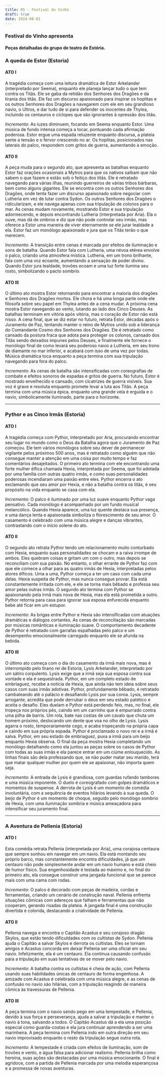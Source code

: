 ```yaml
---
title: 05 - Festival do Vinho
draft: true
date: 2024-08-01
---
```

### Festival do Vinho apresenta
#### Peças detalhadas do grupo de teatro de Estória.

### A queda de Estor (Estoria)
#### ATO I
A tragédia começa com uma leitura dramática de Estor Arkelander (interpretado por Seema), enquanto ele planeja lançar tudo o que tem contra os Titãs. Ele se gaba da retidão dos Senhores dos Dragões e da tirania dos titãs. Ele faz um discurso apaixonado para inspirar os hoplitas e os outros Senhores dos Dragões a navegarem com ele em seu grandioso navio, o Ultros, e dar tudo de si para defender os inocentes de Thylea, incluindo os centauros e ciclopes que são ignorantes à opressão dos titãs.

*Incremento*: As luzes diminuem, focando em Seema enquanto Estor. Uma música de fundo intensa começa a tocar, pontuando cada afirmação poderosa. Estor ergue uma espada reluzente enquanto discursa, a plateia sente a tensão e o fervor crescendo no ar. Os hoplitas, posicionados nas laterais do palco, respondem com gritos de guerra, aumentando a emoção.

#### ATO II
A peça muda para o segundo ato, que apresenta as batalhas enquanto Estor faz orações ocasionais a Mytros para que os nativos saibam que não sabem o que fazem e estão sob o feitiço dos titãs. Ele é retratado navegando para várias ilhas, reunindo guerreiros de várias tribos bárbaras, bem como alguns gigantes. Ele se encontra com os outros Senhores dos Dragões, onde tenta fazer um discurso apaixonado sobre negociar com Lutheria em vez de lutar contra Sydon. Os outros Senhores dos Dragões o ridicularizam, e ele navega apenas com sua tripulação de colonos para o mar. As cenas mudam novamente, mostrando Estor e sua tripulação adormecendo, e depois encontrando Lutheria (interpretada por Aria). Ela o ouve, mas dá de ombros e diz que não pode controlar seu irmão, mas oferece a Estor uma maneira de viver eternamente se ele jurar lealdade a ela. Estor faz um monólogo apaixonado e jura que os Titãs terão o que merecem.

*Incremento*: A transição entre cenas é marcada por efeitos de iluminação e sons de batalha. Quando Estor fala com Lutheria, uma névoa etérea envolve o palco, criando uma atmosfera mística. Lutheria, em um trono brilhante, fala com uma voz ecoante, aumentando a sensação de poder divino. Quando Estor jura lealdade, trovões ecoam e uma luz forte ilumina seu rosto, simbolizando o pacto sombrio.

#### ATO III
O último ato mostra Estor retornando para encontrar a maioria dos dragões e Senhores dos Dragões mortos. Ele chora e há uma longa parte onde ele filosofa sobre seu papel em Thylea antes de a cena mudar. A próxima cena mostra Estor navegando ao vento, lutando ao lado dos Cinco Deuses. As batalhas terminam em vitória após vitória, mas o coração de Estor não está nisso. A cena final, que se diz estar no futuro, retrata Estor, décadas após o Juramento de Paz, tentando manter o reino de Mytros unido sob a liderança do Comandante Cosmo dos Senhores dos Dragões. Ele é retratado como cansado da postura fraca que adota para proteger os colonos, cansado dos Titãs sendo deixados impunes pelos Deuses, e finalmente ele fornece o monólogo final de como levará seu poderoso navio a Lutheria, em seu trono de diamante no mar inferior, e acabará com isso de uma vez por todas. Música dramática toca enquanto a peça termina com sua tripulação navegando para fora do palco.

*Incremento*: As cenas de batalha são intensificadas com coreografias de combate e efeitos sonoros de espadas e gritos de guerra. No futuro, Estor é mostrado envelhecido e cansado, com cicatrizes de guerra visíveis. Sua voz é grave e resoluta enquanto promete levar a luta aos Titãs. A peça termina com uma música épica, enquanto uma grande vela é erguida e o navio, simbolicamente iluminado, parte para o horizonte.

---

### Pythor e as Cinco Irmãs (Estoria)
#### ATO I
A tragédia começa com Pythor, interpretado por Aria, procurando encontrar seu lugar no mundo como o Deus da Batalha agora que o Juramento de Paz começou. Ele tem vários monólogos sobre seu dever de permanecer vigilante pelos próximos 500 anos, mas é retratado como alguém que não consegue manter a atenção em uma coisa por muito tempo e faz comentários desajeitados. O primeiro ato termina com ele encontrando uma forte mulher élfica chamada Hexia, interpretada por Seema, que foi adotada por uma família com outras quatro irmãs, e como suas personalidades poderosas incendiaram uma paixão entre eles. Pythor encerra o ato exclamando que seu amor por Hexia, e não a batalha contra os titãs, é seu propósito na vida enquanto se casa com ela.

*Incremento*: O palco é iluminado por uma luz suave enquanto Pythor vaga pensativo. Cada monólogo é acompanhado por um fundo musical melancólico. Quando Hexia aparece, uma luz quente destaca sua presença, e uma dança lenta e apaixonada simboliza o florescimento de seu amor. O casamento é celebrado com uma música alegre e danças vibrantes, contrastando com o início solene do ato.

#### ATO II
O segundo ato retrata Pythor tendo um relacionamento muito conturbado com Hexia, enquanto suas personalidades se chocam e a raiva irrompe de ambos. Eles quebram coisas e gritam um com o outro, mas depois se reconciliam com sua paixão. No entanto, o olhar errante de Pythor faz com que ele comece a olhar para as quatro irmãs de Hexia, interpretadas pelos atores élficos. Uma a uma, Pythor começa a ter um caso com cada uma delas. Hexia suspeita de Pythor, mas nunca consegue provar. Ela está constantemente irritada com ele, e ele se torna mais bêbado e professa seu amor pelas outras irmãs. O segundo ato termina com Pythor se apaixonando pela irmã mais nova de Hexia, mas ela está prometida a outro. Pythor retorna para casa para ignorar sua esposa enfurecida enquanto bebe até ficar em um estupor.

*Incremento*: As brigas entre Pythor e Hexia são intensificadas com atuações dramáticas e diálogos cortantes. As cenas de reconciliação são marcadas por músicas românticas e iluminação suave. O comportamento decadente de Pythor é retratado com garrafas espalhadas pelo palco e um desempenho emocionalmente carregado enquanto ele se afunda na bebida. 

#### ATO III
O último ato começa com o dia do casamento da irmã mais nova, mas é interrompido pelo tirano rei de Estoria, Lysis Arkelander, interpretado por um sátiro corpulento. Lysis exige que a irmã seja sua esposa contra sua vontade e ela é sequestrada. Pythor, em um completo estado de embriaguez, recebe a notícia de Hexia, que ainda não tem ideia sobre seus casos com suas irmãs adotivas. Pythor, profundamente bêbado, é retratado cambaleando até o palácio e desafiando Lysis por sua coroa. Lysis, sempre arrogante, acredita que pode derrubar o deus em seu estado patético e aceita o desafio. Eles duelam e Pythor está perdendo feio, mas, no final, ele tropeça nos próprios pés, caindo em um carrinho que é empurrado contra uma pilha de barris. Um rola, bate nas costas de um cavalo que chuta um homem próximo, deslocando um dente que voa no olho de Lysis. Lysis agarra o rosto, temporariamente cego, e acaba tropeçando na própria capa e caindo em sua própria espada. Pythor é proclamado o novo rei e a irmã é salva. Pythor, em seu estado de embriaguez, puxa a irmã para um beijo enquanto Hexia observa. O final da peça mostra Hexia completando um monólogo detalhando como ela juntou as peças sobre os casos de Pythor com todas as suas irmãs e ela parece entrar em um ciúme enlouquecido. As linhas finais são dela professando que, se não puder matar seu marido, terá que matar qualquer mulher por quem ele se apaixonar, não importa quem seja.

*Incremento*: A entrada de Lysis é grandiosa, com guardas rufando tambores e uma música imponente. O duelo é coreografado com golpes dramáticos e momentos de suspense. A derrota de Lysis é um momento de comédia involuntária, com a sequência de eventos hilários levando à sua queda. O beijo de Pythor é um momento de choque, seguido pelo monólogo sombrio de Hexia, com uma iluminação sombria e música ameaçadora para intensificar seu juramento final.

---

### A Aventura de Pellenia (Estoria)
#### ATO I
Esta comédia retrata Pellenia (interpretada por Aria), uma corajosa centaura que sempre sonhou em navegar em um navio. Ela está montando seu próprio barco, mas constantemente encontra dificuldades, já que um centauro não pode simplesmente andar em um navio humano e está cheio de humor físico. Sua engenhosidade é testada ao máximo e, no final do primeiro ato, ela consegue construir uma jangada funcional que se parece mais com uma cama com rodas.

*Incremento*: O palco é decorado com peças de madeira, cordas e ferramentas, criando um cenário de construção naval. Pellenia enfrenta situações cômicas com adereços que falham e ferramentas que não cooperam, gerando risadas da plateia. A jangada final é uma construção divertida e colorida, destacando a criatividade de Pellenia.

#### ATO II
Pellenia navega e encontra o Capitão Acastus e seu corajoso dragão Skylos, que estão tendo dificuldades com os cultistas de Sydon. Pellenia ajuda o Capitão a salvar Skylos e derrota os cultistas. Eles se tornam amigos e Acastus concorda em deixar Pellenia ser uma oficial em seu navio. Infelizmente, ela é um centauro. Ela continua causando confusão para a tripulação em suas tentativas de se mover pelo navio.

*Incremento*: A batalha contra os cultistas é cheia de ação, com Pellenia usando suas habilidades únicas de centauro de forma engenhosa. A amizade com Acastus é celebrada com uma música alegre, e as cenas de confusão no navio são hilárias, com a tripulação reagindo de maneira cômica às travessuras de Pellenia.

#### ATO III
A peça termina com o navio sendo pego em uma tempestade, e Pellenia, devido à sua força e perseverança, ajuda a salvar a tripulação e manter o navio à tona, salvando a todos. O Capitão Acastus dá a ela uma posição especial como guarda-costas e ela jura continuar aprendendo a ser uma marinheira. A peça termina com Pellenia indo em outra direção em seu navio improvisado enquanto o resto da tripulação segue outra rota.

*Incremento*: A tempestade é criada com efeitos de iluminação, som de trovões e vento, e água falsa para adicionar realismo. Pellenia brilha como heroína, suas ações são destacadas por uma música emocionante. O final é agridoce, com a partida de Pellenia marcada por uma melodia esperançosa e a promessa de novas aventuras.

